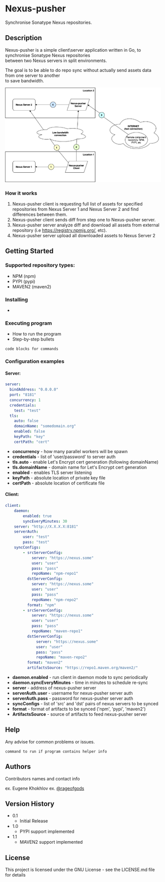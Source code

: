 # Nexus-pusher

Synchronise Sonatype Nexus repositories.

## Description

Nexus-pusher is a simple client\server application written in Go, to synchronise Sonatype Nexus repositories\
between two Nexus servers in split environments.

The goal is to be able to do repo sync without actually send assets data from one server to another\
to save bandwidth.

![Diagram](nexus-pusher.drawio.png)

### How it works
1. Nexus-pusher client is requesting full list of assets for specified repositories from Nexus Server 1 and Nexus Server 2 and find differences between them.
2. Nexus-pusher client sends diff from step one to Nexus-pusher server.
3. Nexus-pusher server analyze diff and download all assets from external repository (i.e https://registry.npmjs.org/, etc).
4. Nexus-pusher server upload all downloaded assets to Nexus Server 2

## Getting Started

### Supported repository types:
* NPM (npm)
* PYPI (pypi)
* MAVEN2 (maven2)

### Installing

* 

### Executing program

* How to run the program
* Step-by-step bullets
```
code blocks for commands
```

### Configuration examples
#### Server:
```yaml
server:
  bindAddress: "0.0.0.0"
  port: "8181"
  concurrency: 1
  credentials:
    test: "test"
  tls:
    auto: false
    domainName: "somedomain.org"
    enabled: false
    keyPath: "key"
    certPath: "cert"
```
* **concurrency** - how many parallel workers will be spawn
* **credentials** - list of 'user/password' to server auth
* **tls.auto** - enable Let's Encrypt cert generation (following domainName)
* **tls.domainName** - domain name for Let's Encrypt cert generation
* **enabled** - enables TLS server listening
* **keyPath** - absolute location of private key file
* **certPath** - absolute location of certificate file

#### Client:
```yaml
client:
    daemon:
        enabled: true
        syncEveryMinutes: 30
    server: "http://X.X.X.X:8181"
    serverAuth:
        user: "test"
        pass: "test"
    syncConfigs:
        - srcServerConfig:
            server: "https://nexus.some"
            user: "user"
            pass: "pass"
            repoName: "npm-repo1"
          dstServerConfig:
            server: "https://nexus.some"
            user: "user"
            pass: "pass"
            repoName: "npm-repo2"
          format: "npm"
        - srcServerConfig:
            server: "https://nexus.some"
            user: "user"
            pass: "pass"
            repoName: "maven-repo1"
          dstServerConfig:
              server: "https://nexus.some"
              user: "user"
              pass: "pass"
              repoName: "maven-repo2"
          format: "maven2"
          artifactsSource: "https://repo1.maven.org/maven2/"
```
* **daemon.enabled** - run client in daemon mode to sync periodically
* **daemon.syncEveryMinutes** - time in minutes to schedule re-sync
* **server** - address of nexus-pusher server
* **serverAuth.user** - username for nexus-pusher server auth
* **serverAuth.pass** - password for nexus-pusher server auth
* **syncConfigs** - list of 'src' and 'dst' pairs of nexus servers to be synced
* **format** - format of artifacts to be synced ('npm', 'pypi', 'maven2')
* **ArtifactsSource** - source of artifacts to feed nexus-pusher server

## Help

Any advise for common problems or issues.
```
command to run if program contains helper info
```

## Authors

Contributors names and contact info

ex. Eugene Khokhlov
ex. [@rageofgods](https://github.com/rageofgods)

## Version History

* 0.1
    * Initial Release
* 1.0
    * PYPI support implemented
* 1.1
    * MAVEN2 support implemented

## License

This project is licensed under the GNU License - see the LICENSE.md file for details
